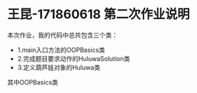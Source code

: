 # 王昆-171860618 第二次作业说明

本次作业，我的代码中总共包含三个类： 
* 1.main入口方法的OOPBasics类  
* 2.完成题目要求动作的HuluwaSolution类 
* 3.定义葫芦娃对象的Huluwa类    
   
其中OOPBasics类
